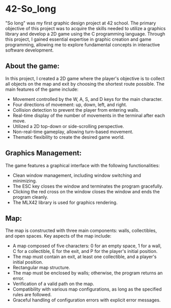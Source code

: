 # 42-So_long
"So long" was my first graphic design project at 42 school. 
The primary objective of this project was to acquire the skills needed to utilize a graphics library and develop a 2D game using the C programming language. Through this project, I gained essential expertise in graphic creation and game programming, allowing me to explore fundamental concepts in interactive software development.

## About the game:

In this project, I created a 2D game where the player's objective is to collect all objects on the map and exit by choosing the shortest route possible. The main features of the game include:

-  Movement controlled by the W, A, S, and D keys for the main character.
-  Four directions of movement: up, down, left, and right.
-  Collision detection to prevent the player from entering walls.
-  Real-time display of the number of movements in the terminal after each move.
-  Utilized a 2D top-down or side-scrolling perspective.
-  Non-real-time gameplay, allowing turn-based movement.
-  Thematic flexibility to create the desired game world.

## Graphics Management:

The game features a graphical interface with the following functionalities:

-  Clean window management, including window switching and minimizing.
-  The ESC key closes the window and terminates the program gracefully.
-  Clicking the red cross on the window closes the window and ends the program cleanly.
-  The MLX42 library is used for graphics rendering.

## Map:

The map is constructed with three main components: walls, collectibles, and open spaces. Key aspects of the map include:

-  A map composed of five characters: 0 for an empty space, 1 for a wall, C for a collectible, E for the exit, and P for the player's initial position.
-  The map must contain an exit, at least one collectible, and a player's initial position.
-  Rectangular map structure.
-  The map must be enclosed by walls; otherwise, the program returns an error.
-  Verification of a valid path on the map.
-  Compatibility with various map configurations, as long as the specified rules are followed.
-  Graceful handling of configuration errors with explicit error messages.
